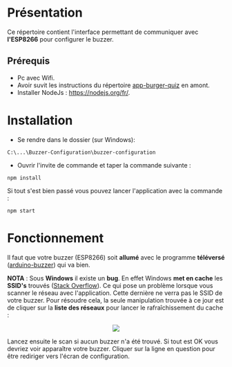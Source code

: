 
# Présentation

Ce répertoire contient l'interface permettant de communiquer avec **l'ESP8266** pour configurer le buzzer.

## Prérequis

- Pc avec Wifi.
- Avoir suvit les instructions du répertoire [app-burger-quiz](https://github.com/BenjaminPoutriquet35800/app-burger-quiz) en amont. 
- Installer NodeJs : https://nodejs.org/fr/.

# Installation

- Se rendre dans le dossier (sur Windows):

```
C:\...\Buzzer-Configuration\buzzer-configuration
```

- Ouvrir l'invite de commande et taper la commande suivante :

```
npm install
```

Si tout s'est bien passé vous pouvez lancer l'application avec la commande :

```
npm start
```

# Fonctionnement

Il faut que votre buzzer (ESP8266) soit **allumé** avec le programme **téléversé** ([arduino-buzzer](https://github.com/BenjaminPoutriquet35800/buzzer-configuration/tree/master/arduino-buzzer)) qui va bien.

**NOTA** : Sous **Windows** il existe un **bug**. En effet Windows **met en cache** les **SSID's** trouvés ([Stack Overflow](https://stackoverflow.com/questions/30786358/how-do-i-reset-the-system-cache-of-wlan-info)). Ce qui pose un problème lorsque vous scanner le réseau avec l'application. Cette dernière ne verra pas le SSID de votre buzzer.
Pour résoudre cela, la seule manipulation trouvée à ce jour est de cliquer sur la **liste des réseaux** pour lancer le rafraîchissement du cache :

<p align="center">
<img src="https://user-images.githubusercontent.com/25900708/66716945-e0635780-edd3-11e9-8a8f-f9c4edc49135.PNG?sanitize=true"> 
</p>

Lancez ensuite le scan si aucun buzzer n'a été trouvé.
Si tout est OK vous devriez voir apparaître votre buzzer. 
Cliquer sur la ligne en question pour être rediriger vers l'écran de configuration.